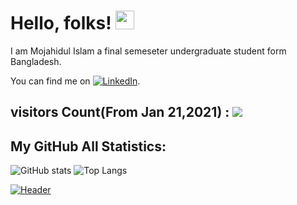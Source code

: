 # Hello, folks! <img src="https://raw.githubusercontent.com/MartinHeinz/MartinHeinz/master/wave.gif" width="30px">
I am Mojahidul Islam a final semeseter undergraduate student form Bangladesh.
<!-- Actual text -->
You can find me on [![LinkedIn][3.2]][3].
<!-- Icons -->
[3.2]: https://www.google.com/url?sa=i&url=https%3A%2F%2Ficonscout.com%2Ficon%2Flinkedin-42&psig=AOvVaw0dKEBJNccU50RSiTlA3Y1E&ust=1611303809631000&source=images&cd=vfe&ved=0CAIQjRxqFwoTCND0g8_MrO4CFQAAAAAdAAAAABAJ (LinkedIn icon without padding)
<!-- Links to your social media accounts -->
[3]: https://www.linkedin.com/in/mojahidul-islam/

## visitors Count(From Jan 21,2021) : ![](https://visitor-badge.laobi.icu/badge?page_id=islamshaheb.islamshaheb)
## My GitHub All Statistics: 

![GitHub stats](https://github-readme-stats.vercel.app/api?username=islamshaheb&show_icons=true&theme=tokyonight)
![Top Langs](https://github-readme-stats.vercel.app/api/top-langs/?username=islamshaheb&theme=tokyonight)


[![Header](https://raw.githubusercontent.com/MartinHeinz/<OWNER>/<OWNER>/readme_header.png "Header")](https://some-url.dev/)

